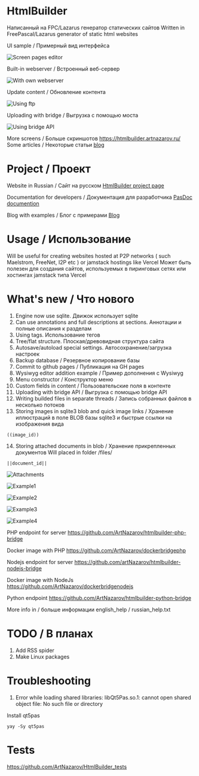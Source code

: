 HtmlBuilder
===========
Написанный на FPC/Lazarus генератор статических сайтов
Written in FreePascal/Lazarus generator of static html websites

UI sample / Примерный вид интерфейса

![Screen pages editor](https://htmlbuilder.artnazarov.ru/images/new_ui.png)

Built-in webserver / Встроенный веб-сервер

![With own webserver](https://www.dropbox.com/s/m9d4ccf2gynwvaq/web_server.png?raw=1)

Update content / Обновление контента

![Using ftp](https://www.dropbox.com/s/8a23veig21gqcei/ftp_updater.png?raw=1)

Uploading with bridge / Выгрузка с помощью моста

![Using bridge API](http://apprr.rf.gd/upload_with_a_bridge.png)

More screens / Больше скриншотов https://htmlbuilder.artnazarov.ru/
Some articles / Некоторые статьи [blog](http://nazarow.ru/section_htmlbuilder.html)

Project / Проект
================
Website in Russian / Сайт на русском 
[HtmlBuilder project page](https://htmlbuilder.artnazarov.ru)

Documentation for developers / Документация для разработчика
[PasDoc documention](https://htmlbuilder-docs.artnazarov.ru)

Blog with examples / Блог с примерами
[Blog](https://nazarow.ru/section_htmlbuilder.html)

Usage / Использование
================
Will be useful for creating websites hosted at P2P networks 
( such Maelstrom, FreeNet, I2P etc ) or jamstack hostings
like Vercel
Может быть полезен для создания сайтов, используемых
в пиринговых сетях или хостингах jamstack типа Vercel


What's new / Что нового
================
1. Engine now use sqlite. Движок использует sqlite
2. Can use annotations and full descriptions at sections.
Аннотации и полные описания к разделам
3. Using tags. Использование тегов
4. Tree/flat structure. Плоская/древовидная структура сайта
5. Autosave/autoload special settings. Автосохранение/загрузка настроек
6. Backup database / Резервное копирование базы
7. Commit to github pages / Публикация на GH pages
8. Wysiwyg editor addition example / Пример дополнения с Wysiwyg
9. Menu constructor / Конструктор меню
10. Custom fields in content / Пользовательские поля в контенте
11. Uploading with bridge API / Выгрузка с помощью bridge API
12. Writing builded files in separate threads / Запись собранных файлов в несколько потоков
13. Storing images in sqlite3 blob and quick image links / Хранение иллюстраций в поле BLOB базы sqlite3
и быстрые ссылки на изображения вида

```
((image_id))
```

14. Storing attached documents in blob / Хранение прикрепленных документов
Will placed in folder /files/
```
||document_id||
```

![Attachments](https://htmlbuilder.artnazarov.ru/images/files_ui.png)

![Example1](https://htmlbuilder.artnazarov.ru/images/images1_demo.png) 

![Example2](https://htmlbuilder.artnazarov.ru/images/images2_demo.png)

![Example3](https://htmlbuilder.artnazarov.ru/images/images3_demo.png)

![Example4](https://htmlbuilder.artnazarov.ru/images/images4_demo.png)

PHP endpoint for server https://github.com/ArtNazarov/htmlbuilder-php-bridge

Docker image with PHP https://github.com/ArtNazarov/dockerbridgephp

Nodejs endpoint for server https://github.com/artNazarov/htmlbuilder-nodejs-bridge

Docker image with NodeJs https://github.com/ArtNazarov/dockerbridgenodejs

Python endpoint https://github.com/ArtNazarov/htmlbuilder-python-bridge


More info in / больше информации english_help / russian_help.txt 


TODO / В планах
=================
1. Add RSS spider
2. Make Linux packages

Troubleshooting
================

1. Error while loading shared libraries: libQt5Pas.so.1: 
cannot open shared object file: No such file or directory

Install qt5pas

```
yay -Sy qt5pas
```

Tests
=====

https://github.com/ArtNazarov/HtmlBuilder_tests

